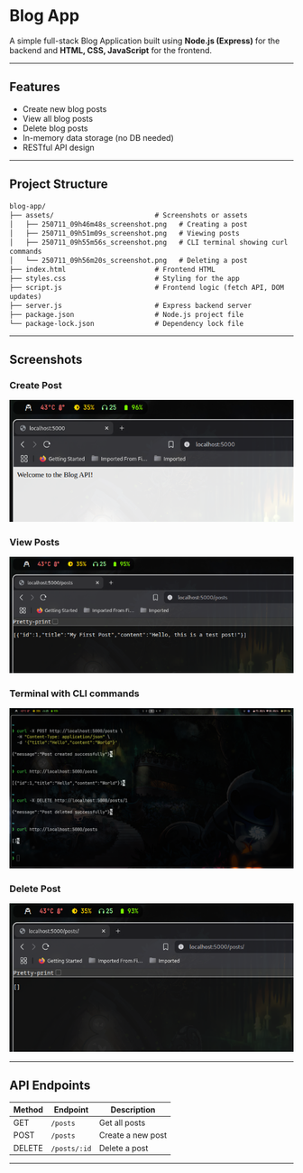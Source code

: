 # Blog App

A simple full-stack Blog Application built using **Node.js (Express)** for the backend and **HTML, CSS, JavaScript** for the frontend.

---

## Features

- Create new blog posts
- View all blog posts
- Delete blog posts
- In-memory data storage (no DB needed)
- RESTful API design

---

## Project Structure

```
blog-app/
├── assets/                         # Screenshots or assets
│   ├── 250711_09h46m48s_screenshot.png   # Creating a post
│   ├── 250711_09h51m09s_screenshot.png   # Viewing posts
│   ├── 250711_09h55m56s_screenshot.png   # CLI terminal showing curl commands
│   └── 250711_09h56m20s_screenshot.png   # Deleting a post
├── index.html                      # Frontend HTML
├── styles.css                      # Styling for the app
├── script.js                       # Frontend logic (fetch API, DOM updates)
├── server.js                       # Express backend server
├── package.json                    # Node.js project file
└── package-lock.json               # Dependency lock file
```

---

## Screenshots

### Create Post

![Create Post](assets/250711_09h46m48s_screenshot.png)

### View Posts

![View Posts](assets/250711_09h51m09s_screenshot.png)

### Terminal with CLI commands

![Terminal CLI](assets/250711_09h55m56s_screenshot.png)

### Delete Post

![Delete Post](assets/250711_09h56m20s_screenshot.png)

---

## API Endpoints

| Method | Endpoint     | Description       |
| ------ | ------------ | ----------------- |
| GET    | `/posts`     | Get all posts     |
| POST   | `/posts`     | Create a new post |
| DELETE | `/posts/:id` | Delete a post     |

---
